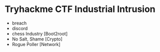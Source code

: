 # Tryhackme CTF Industrial Intrusion
- breach
- discord
- chess Industry [Boot2root]
- No Salt, Shame [Crypto]
- Rogue Poller [Network]
